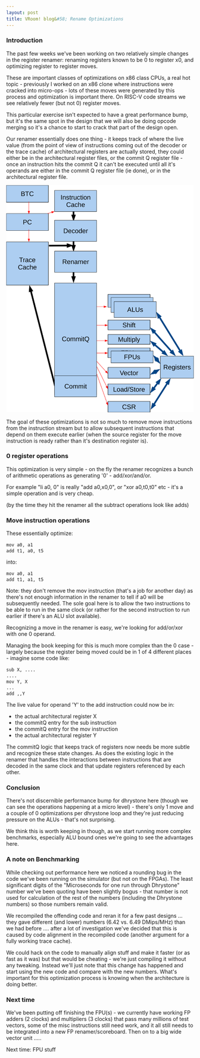 ```yaml
---
layout: post
title: VRoom! blog&#58; Rename Optimizations
---
```


### Introduction

The past few weeks we've been working on two relatively simple changes in the register renamer: renaming
registers known to be 0 to register x0, and optimizing register to register moves.

These are important classes of optimizations on x86 class CPUs, a real hot topic - previously I worked
on an x86 clone
where instructions were cracked into micro-ops - lots of these moves were generated by this process and
optimization is important there. On RISC-V code streams we see relatively fewer (but not 0) register moves.

This particular exercise isn't expected to have a great performance bump, but it's the same spot in the
design that we will also be doing opcode merging so it's a chance to start to crack that part of the
design open.

Our renamer essentially does one thing - it keeps track of where the live value (from the point of view of
instructions coming out of the decoder or the trace cache) of architectural registers are actually stored,
they could either be in the architectural register files, or the commit Q register file - once an instruction
hits the commit Q it can't be executed until all it's operands are either in the commit Q register file (ie
done), or in the architectural register file.

![placeholder](/public/images/trace1.svg "CPU Architecture")

The goal of these optimizations is not so much to remove
move instructions from the instruction stream but to allow subsequent instructions that depend on them
execute earlier (when the source register for the move instruction is ready rather than it's destination register is).

### 0 register operations

This optimization is very simple - on the fly the renamer recognizes a bunch of arithmetic operations as generating
'0' - add/xor/and/or.

For example "li a0, 0" is really "add a0,x0,0", or "xor a0,t0,t0" etc - it's a
simple operation and is very cheap.

(by the time they hit the renamer all the subtract operations look like adds)

### Move instruction operations

These essentially optimize:

	mov	a0, a1
	add	t1, a0, t5

into:

	mov	a0, a1
	add	t1, a1, t5

Note: they don't remove the mov instruction (that's a job for another day) as there's not enough
information in the renamer to tell if a0 will be subsequently needed. The sole goal here is to allow the two
instructions to be able to run in the same clock (or rather for the second instruction to run earlier
if there's an ALU slot available).

Recognizing a move in the renamer is easy, we're looking for add/or/xor with one 0 operand.

Managing the book keeping for this is much more complex than the 0 case - largely because the
register being moved could be in 1 of 4 different places - imagine some code like:

	sub	X, ....
	....
	mov	Y, X
	...
	add	,,Y

The live value for operand 'Y' to the add instruction could now be in:

- the actual architectural register X
- the commitQ entry for the sub instruction
- the commitQ entry for the mov instruction
- the actual architectural register Y

The commitQ logic that keeps track of registers now needs be more subtle and recognize these state changes. 
As does the existing logic in the renamer that handles the interactions between instructions
that are decoded in the same clock and that update registers referenced by each other.

### Conclusion

There's not discernible performance bump for dhrystone here (though we can see the operations happening at
a micro level) - there's only 1 move and a couple of 0 optimizations per dhrystone loop and they're
just reducing pressure on the ALUs - that's not surprising.

We think this is worth keeping in though, as we start running more complex benchmarks, especially
ALU bound ones we're going to see the advantages here. 

### A note on Benchmarking

While checking out performance here we noticed a rounding bug in the code we've been running on the simulator
(but not on the FPGAs). The least significant digits of the "Microseconds for one run through Dhrystone"
number we've been quoting have been slightly bogus - that number is not used for calculation of the rest of the
numbers (including the Dhrystone numbers) so those numbers remain valid.

We recompiled the offending code and reran it for a few past designs ... they gave different (and lower) 
numbers (6.42 vs. 6.49 DMips/MHz) than we had before .... after a lot of investigation we've decided
that this is caused by code alignment in the recompiled code (another argument for a
fully working trace cache).

We could hack on the code to manually align stuff and make it faster (or as fast as it was) but
that would be cheating - we're just compiling it without any tweaking. Instead we'll just note that this
change has happened and start using the new code and compare with the new numbers. What's important
for this optimization process is knowing when the architecture is doing better.

### Next time

We've been putting off finishing the FPU(s) - we currently have working FP adders (2 clocks) and
multipliers (3 clocks) that pass many millions of test vectors, some of the misc instructions still need work, and it all still needs to be integrated 
into a new FP renamer/scoreboard. Then on to a big wide vector unit .....

Next time: FPU stuff
